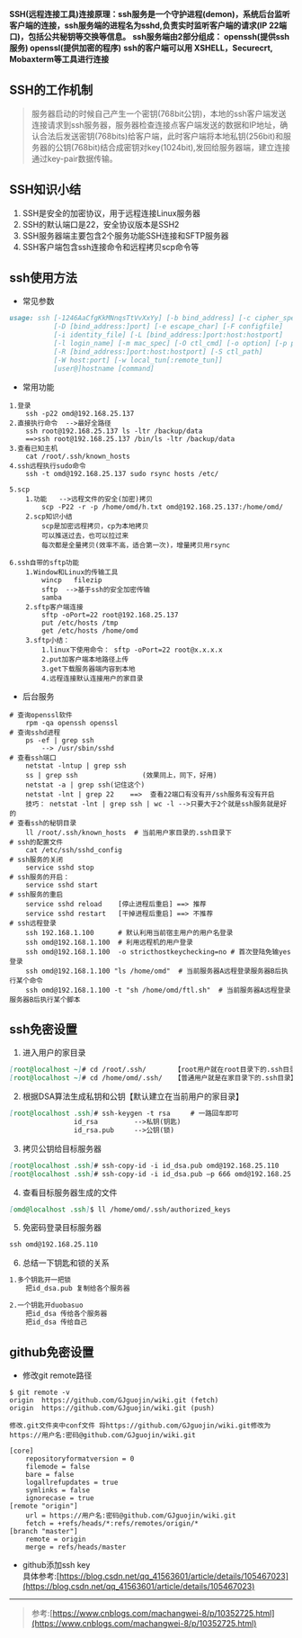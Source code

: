 **SSH(远程连接工具)连接原理：ssh服务是一个守护进程(demon)，系统后台监听客户端的连接，ssh服务端的进程名为sshd,负责实时监听客户端的请求(IP 22端口)，包括公共秘钥等交换等信息。**
**ssh服务端由2部分组成： openssh(提供ssh服务)    openssl(提供加密的程序)**
**ssh的客户端可以用 XSHELL，Securecrt, Mobaxterm等工具进行连接**

## SSH的工作机制 
> 服务器启动的时候自己产生一个密钥(768bit公钥)，本地的ssh客户端发送连接请求到ssh服务器，服务器检查连接点客户端发送的数据和IP地址，确认合法后发送密钥(768bits)给客户端，此时客户端将本地私钥(256bit)和服务器的公钥(768bit)结合成密钥对key(1024bit),发回给服务器端，建立连接通过key-pair数据传输。

## SSH知识小结  
1. SSH是安全的加密协议，用于远程连接Linux服务器               
2. SSH的默认端口是22，安全协议版本是SSH2               
3. SSH服务器端主要包含2个服务功能SSH连接和SFTP服务器               
4. SSH客户端包含ssh连接命令和远程拷贝scp命令等 

## ssh使用方法
* 常见参数  

```markdown
usage: ssh [-1246AaCfgKkMNnqsTtVvXxYy] [-b bind_address] [-c cipher_spec]
           [-D [bind_address:]port] [-e escape_char] [-F configfile]
           [-i identity_file] [-L [bind_address:]port:host:hostport]
           [-l login_name] [-m mac_spec] [-O ctl_cmd] [-o option] [-p port]
           [-R [bind_address:]port:host:hostport] [-S ctl_path]
           [-W host:port] [-w local_tun[:remote_tun]]
           [user@]hostname [command]
```

* 常用功能  

```sheel
1.登录                   
    ssh -p22 omd@192.168.25.137               
2.直接执行命令  -->最好全路径                   
    ssh root@192.168.25.137 ls -ltr /backup/data                       
    ==>ssh root@192.168.25.137 /bin/ls -ltr /backup/data               
3.查看已知主机                    
    cat /root/.ssh/known_hosts
4.ssh远程执行sudo命令
    ssh -t omd@192.168.25.137 sudo rsync hosts /etc/
 
5.scp               
    1.功能   -->远程文件的安全(加密)拷贝                   
        scp -P22 -r -p /home/omd/h.txt omd@192.168.25.137:/home/omd/               
    2.scp知识小结                   
        scp是加密远程拷贝，cp为本地拷贝                   
        可以推送过去，也可以拉过来                   
        每次都是全量拷贝(效率不高，适合第一次)，增量拷贝用rsync
 
6.ssh自带的sftp功能               
    1.Window和Linux的传输工具                   
        wincp   filezip                   
        sftp  -->基于ssh的安全加密传输                   
        samba   
    2.sftp客户端连接                   
        sftp -oPort=22 root@192.168.25.137                   
        put /etc/hosts /tmp                   
        get /etc/hosts /home/omd   
    3.sftp小结：                   
        1.linux下使用命令： sftp -oPort=22 root@x.x.x.x                   
        2.put加客户端本地路径上传                  
        3.get下载服务器端内容到本地                   
        4.远程连接默认连接用户的家目录
```

* 后台服务  

```sheel
# 查询openssl软件
    rpm -qa openssh openssl
# 查询sshd进程
    ps -ef | grep ssh
        --> /usr/sbin/sshd
# 查看ssh端口
    netstat -lntup | grep ssh  
    ss | grep ssh                (效果同上，同下，好用)
    netstat -a | grep ssh(记住这个)
    netstat -lnt | grep 22    ==>  查看22端口有没有开/ssh服务有没有开启
    技巧： netstat -lnt | grep ssh | wc -l -->只要大于2个就是ssh服务就是好的
# 查看ssh的秘钥目录
    ll /root/.ssh/known_hosts  # 当前用户家目录的.ssh目录下
# ssh的配置文件
    cat /etc/ssh/sshd_config   
# ssh服务的关闭
    service sshd stop
# ssh服务的开启：
    service sshd start
# ssh服务的重启
    service sshd reload    [停止进程后重启] ==> 推荐
    service sshd restart   [干掉进程后重启] ==> 不推荐
# ssh远程登录
    ssh 192.168.1.100      # 默认利用当前宿主用户的用户名登录
    ssh omd@192.168.1.100  # 利用远程机的用户登录
    ssh omd@192.168.1.100  -o stricthostkeychecking=no # 首次登陆免输yes登录
    ssh omd@192.168.1.100 "ls /home/omd"  # 当前服务器A远程登录服务器B后执行某个命令
    ssh omd@192.168.1.100 -t "sh /home/omd/ftl.sh"  # 当前服务器A远程登录服务器B后执行某个脚本

```

## ssh免密设置
1. 进入用户的家目录

```markdown
[root@localhost ~]# cd /root/.ssh/       【root用户就在root目录下的.ssh目录】
[root@localhost ~]# cd /home/omd/.ssh/   【普通用户就是在家目录下的.ssh目录】
```

2. 根据DSA算法生成私钥和公钥【默认建立在当前用户的家目录】

```markdown
[root@localhost .ssh]# ssh-keygen -t rsa     # 一路回车即可
                id_rsa         -->私钥(钥匙) 
                id_rsa.pub     -->公钥(锁)
```

3. 拷贝公钥给目标服务器

```markdown
[root@localhost .ssh]# ssh-copy-id -i id_dsa.pub omd@192.168.25.110          【使用ssh登录的默认端口22】
[root@localhost .ssh]# ssh-copy-id -i id_dsa.pub –p 666 omd@192.168.25.120   【使用ssh登录设置的端口666】
```

4. 查看目标服务器生成的文件

```markdown
[omd@localhost .ssh]$ ll /home/omd/.ssh/authorized_keys
```

5. 免密码登录目标服务器

```markdown
ssh omd@192.168.25.110
```

6. 总结一下钥匙和锁的关系

```markdown
1.多个钥匙开一把锁
    把id_dsa.pub 复制给各个服务器
 
2.一个钥匙开duobasuo
    把id_dsa 传给各个服务器
    把id_dsa 传给自己  
```

## github免密设置
* 修改git remote路径

```sheel
$ git remote -v
origin  https://github.com/GJguojin/wiki.git (fetch)
origin  https://github.com/GJguojin/wiki.git (push)
```

```sheel
修改.git文件夹中conf文件 将https://github.com/GJguojin/wiki.git修改为https://用户名:密码@github.com/GJguojin/wiki.git

[core]
	repositoryformatversion = 0
	filemode = false
	bare = false
	logallrefupdates = true
	symlinks = false
	ignorecase = true
[remote "origin"]
	url = https://用户名:密码@github.com/GJguojin/wiki.git
	fetch = +refs/heads/*:refs/remotes/origin/*
[branch "master"]
	remote = origin
	merge = refs/heads/master

```

* github添加ssh key  
具体参考:[https://blog.csdn.net/qq_41563601/article/details/105467023](https://blog.csdn.net/qq_41563601/article/details/105467023)


---
> 参考:[https://www.cnblogs.com/machangwei-8/p/10352725.html](https://www.cnblogs.com/machangwei-8/p/10352725.html)